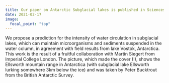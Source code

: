 ```yaml
---
title: Our paper on Antarctic Subglacial lakes is published in Sciences Advances!
date: 2021-02-17
image:
  focal_point: "top"
---
```


We propose a prediction for the intensity of water circulation in subglacial lakes, which can maintain microorganisms and sediments suspended in the water column, in agreement with field results from lake Vostok, Antarctica. This work is the result of a fruitful collaboration with Martin Siegert from Imperial College London. The picture, which made the cover (!), shows the Ellsworth mountain range in Antarctica (with subglacial lake Ellsworth lurking somewhere 3km below the ice) and was taken by Peter Bucktrout from the British Antarctic Survey. 


